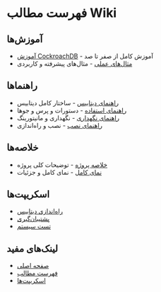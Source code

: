 # فهرست مطالب Wiki

## آموزش‌ها
- [آموزش CockroachDB](CockroachDB-Tutorial) - آموزش کامل از صفر تا صد
- [مثال‌های عملی](Practical-Examples) - مثال‌های پیشرفته و کاربردی

## راهنماها
- [راهنمای دیتابیس](Database-Guide) - ساختار کامل دیتابیس
- [راهنمای استفاده](Usage-Guide) - دستورات و پرس و جوها
- [راهنمای نگهداری](Maintenance-Guide) - نگهداری و مانیتورینگ
- [راهنمای نصب](Installation-Guide) - نصب و راه‌اندازی

## خلاصه‌ها
- [خلاصه پروژه](Project-Summary) - توضیحات کلی پروژه
- [نمای کامل](Complete-Overview) - نمای کامل و جزئیات

## اسکریپت‌ها
- [راه‌اندازی دیتابیس](scripts/init_database.sh)
- [پشتیبان‌گیری](scripts/backup_database.sh)
- [تست سیستم](scripts/test_database.sh)

## لینک‌های مفید
- [صفحه اصلی](Home)
- [فهرست مطالب](Index)
- [اسکریپت‌ها](scripts/README)

